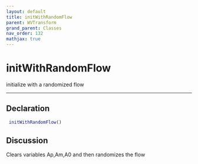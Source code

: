 ```yaml
---
layout: default
title: initWithRandomFlow
parent: WVTransform
grand_parent: Classes
nav_order: 132
mathjax: true
---
```


#  initWithRandomFlow

initialize with a randomized flow


---

## Declaration
```matlab
 initWithRandomFlow()
```
## Discussion

  Clears variables Ap,Am,A0 and then randomizes the flow
    

